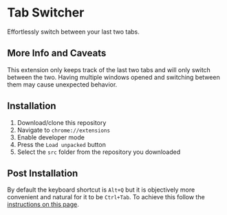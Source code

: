 # Tab Switcher
Effortlessly switch between your last two tabs.

## More Info and Caveats
This extension only keeps track of the last two tabs and will only switch between the two. Having multiple windows opened and switching between them may cause unexpected behavior.

## Installation
1. Download/clone this repository
2. Navigate to `chrome://extensions`
3. Enable developer mode
4. Press the `Load unpacked` button
5. Select the `src` folder from the repository you downloaded

## Post Installation
By default the keyboard shortcut is `Alt+Q` but it is objectively more convenient and natural for it to be `Ctrl+Tab`. To achieve this follow the [instructions on this page](https://chrome.google.com/webstore/detail/ctrl%2Btab-mru/ialfjajikhdldpgcfglgndennidgkhik).